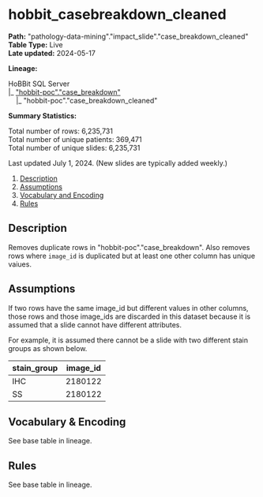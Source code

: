 # hobbit_casebreakdown_cleaned

<b>Path:</b> "pathology-data-mining"."impact_slide"."case_breakdown_cleaned" <br/>
<b>Table Type:</b> Live <br/>
<b>Late updated:</b> 2024-05-17 <br/>

<b>Lineage:</b>

HoBBit SQL Server <br/>
|_ ["hobbit-poc"."case_breakdown"]((hobbit-casebreakdown.md)) <br/>
&nbsp;&nbsp;&nbsp;&nbsp;|_ "hobbit-poc"."case_breakdown_cleaned" <br/>

<b>Summary Statistics:</b>

Total number of rows: 6,235,731 <br/>
Total number of unique patients: 369,471 <br/>
Total number of unique slides: 6,235,731 <br/>

Last updated July 1, 2024.  (New slides are typically added weekly.)

1. [Description](#description)
2. [Assumptions](#assumptions)
3. [Vocabulary and Encoding](#vocabulary)
3. [Rules](#rules)

## Description <a name="description"></a>

Removes duplicate rows in "hobbit-poc"."case_breakdown". Also removes rows where `image_id` is duplicated but at least one other column has unique vaiues. 

## Assumptions

If two rows have the same image_id but different values in other columns, those rows and those image_ids are discarded in this dataset because it is assumed that a slide cannot have different attributes. 

For example, it is assumed there cannot be a slide with two different stain groups as shown below.

| **stain_group** | **image_id** |
|---|---|
| IHC | 2180122 |
| SS | 2180122 |

## Vocabulary & Encoding <a name="vocabulary"></a>

See base table in lineage. 
 
## Rules

See base table in lineage. 
